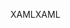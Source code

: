 <span data-ttu-id="fdb3b-101">XAML</span><span class="sxs-lookup"><span data-stu-id="fdb3b-101">XAML</span></span>